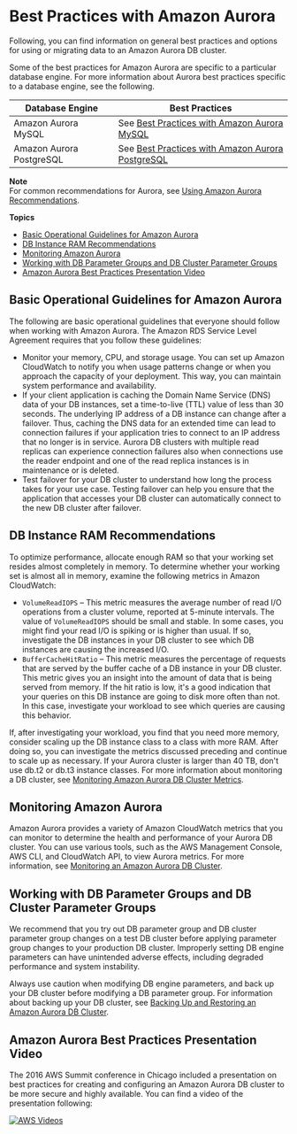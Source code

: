 # Best Practices with Amazon Aurora<a name="Aurora.BestPractices"></a>

Following, you can find information on general best practices and options for using or migrating data to an Amazon Aurora DB cluster\.

Some of the best practices for Amazon Aurora are specific to a particular database engine\. For more information about Aurora best practices specific to a database engine, see the following\.


| Database Engine | Best Practices | 
| --- | --- | 
|  Amazon Aurora MySQL  |  See [Best Practices with Amazon Aurora MySQL](AuroraMySQL.BestPractices.md)  | 
|  Amazon Aurora PostgreSQL  |  See [Best Practices with Amazon Aurora PostgreSQL](AuroraPostgreSQL.BestPractices.md)  | 

**Note**  
For common recommendations for Aurora, see [Using Amazon Aurora Recommendations](USER_Recommendations.md)\.

**Topics**
+ [Basic Operational Guidelines for Amazon Aurora](#Aurora.BestPractices.OperationalGuidelines)
+ [DB Instance RAM Recommendations](#Aurora.BestPractices.Performance.Sizing)
+ [Monitoring Amazon Aurora](#Aurora.BestPractices.Monitoring)
+ [Working with DB Parameter Groups and DB Cluster Parameter Groups](#Aurora.BestPractices.ParameterGroups)
+ [Amazon Aurora Best Practices Presentation Video](#Aurora.BestPractices.Presentation)

## Basic Operational Guidelines for Amazon Aurora<a name="Aurora.BestPractices.OperationalGuidelines"></a>

The following are basic operational guidelines that everyone should follow when working with Amazon Aurora\. The Amazon RDS Service Level Agreement requires that you follow these guidelines:
+ Monitor your memory, CPU, and storage usage\. You can set up Amazon CloudWatch to notify you when usage patterns change or when you approach the capacity of your deployment\. This way, you can maintain system performance and availability\.
+ If your client application is caching the Domain Name Service \(DNS\) data of your DB instances, set a time\-to\-live \(TTL\) value of less than 30 seconds\. The underlying IP address of a DB instance can change after a failover\. Thus, caching the DNS data for an extended time can lead to connection failures if your application tries to connect to an IP address that no longer is in service\. Aurora DB clusters with multiple read replicas can experience connection failures also when connections use the reader endpoint and one of the read replica instances is in maintenance or is deleted\.
+ Test failover for your DB cluster to understand how long the process takes for your use case\. Testing failover can help you ensure that the application that accesses your DB cluster can automatically connect to the new DB cluster after failover\. 

## DB Instance RAM Recommendations<a name="Aurora.BestPractices.Performance.Sizing"></a>

To optimize performance, allocate enough RAM so that your working set resides almost completely in memory\. To determine whether your working set is almost all in memory, examine the following metrics in Amazon CloudWatch:
+ `VolumeReadIOPS` – This metric measures the average number of read I/O operations from a cluster volume, reported at 5\-minute intervals\. The value of `VolumeReadIOPS` should be small and stable\. In some cases, you might find your read I/O is spiking or is higher than usual\. If so, investigate the DB instances in your DB cluster to see which DB instances are causing the increased I/O\.
+ `BufferCacheHitRatio` – This metric measures the percentage of requests that are served by the buffer cache of a DB instance in your DB cluster\. This metric gives you an insight into the amount of data that is being served from memory\. If the hit ratio is low, it's a good indication that your queries on this DB instance are going to disk more often than not\. In this case, investigate your workload to see which queries are causing this behavior\.

If, after investigating your workload, you find that you need more memory, consider scaling up the DB instance class to a class with more RAM\. After doing so, you can investigate the metrics discussed preceding and continue to scale up as necessary\. If your Aurora cluster is larger than 40 TB, don't use db\.t2 or db\.t3 instance classes\. For more information about monitoring a DB cluster, see [Monitoring Amazon Aurora DB Cluster Metrics](Aurora.Monitoring.md)\.

## Monitoring Amazon Aurora<a name="Aurora.BestPractices.Monitoring"></a>

Amazon Aurora provides a variety of Amazon CloudWatch metrics that you can monitor to determine the health and performance of your Aurora DB cluster\. You can use various tools, such as the AWS Management Console, AWS CLI, and CloudWatch API, to view Aurora metrics\. For more information, see [Monitoring an Amazon Aurora DB Cluster](MonitoringAurora.md)\.

## Working with DB Parameter Groups and DB Cluster Parameter Groups<a name="Aurora.BestPractices.ParameterGroups"></a>

We recommend that you try out DB parameter group and DB cluster parameter group changes on a test DB cluster before applying parameter group changes to your production DB cluster\. Improperly setting DB engine parameters can have unintended adverse effects, including degraded performance and system instability\.

Always use caution when modifying DB engine parameters, and back up your DB cluster before modifying a DB parameter group\. For information about backing up your DB cluster, see [Backing Up and Restoring an Amazon Aurora DB Cluster](BackupRestoreAurora.md)\.

## Amazon Aurora Best Practices Presentation Video<a name="Aurora.BestPractices.Presentation"></a>

The 2016 AWS Summit conference in Chicago included a presentation on best practices for creating and configuring an Amazon Aurora DB cluster to be more secure and highly available\. You can find a video of the presentation following:

[![AWS Videos](http://img.youtube.com/vi/https://www.youtube.com/embed/DZFPYzp1JJA/0.jpg)](http://www.youtube.com/watch?v=https://www.youtube.com/embed/DZFPYzp1JJA)